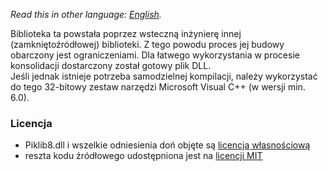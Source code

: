 *Read this in other language: [English](README.md).*

Biblioteka ta powstała poprzez wsteczną inżynierę innej (zamkniętoźródłowej) biblioteki. Z tego powodu proces jej budowy obarczony jest ograniczeniami. Dla łatwego wykorzystania w procesie konsolidacji dostarczony został gotowy plik DLL.  
Jeśli jednak istnieje potrzeba samodzielnej kompilacji, należy wykorzystać do tego 32-bitowy zestaw narzędzi Microsoft Visual C++ (w wersji min. 6.0).

### Licencja
* Piklib8.dll i wszelkie odniesienia doń objęte są [licencją własnościową](licencja.txt)
* reszta kodu źródłowego udostępniona jest na [licencji MIT](LICENSE)
